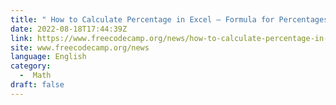 ```yaml
---
title: " How to Calculate Percentage in Excel – Formula for Percentages "
date: 2022-08-18T17:44:39Z
link: https://www.freecodecamp.org/news/how-to-calculate-percentage-in-excel-formula-for-percentages/?utm_medium=RSS&utm_source=news.12bit.vn
site: www.freecodecamp.org/news
language: English
category:
  -  Math 
draft: false
---
```

